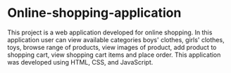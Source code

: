 # Online-shopping-application
This project is a web application developed for online shopping. In this application user can view available categories boys' clothes, girls' clothes, toys, browse range of products, view images of product, add product to shopping cart, view shopping cart items and place order. This application was developed using HTML, CSS, and JavaScript.
